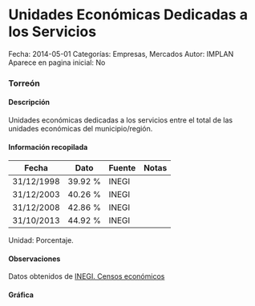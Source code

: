 Unidades Económicas Dedicadas a los Servicios
=====

Fecha: 2014-05-01
Categorías: Empresas, Mercados
Autor: IMPLAN
Aparece en pagina inicial: No

### Torreón

#### Descripción

Unidades económicas dedicadas a los servicios entre el total de las unidades económicas del municipio/región.

<!-- break -->

#### Información recopilada

<table class="table table-hover table-bordered matriz">
  <thead>
    <tr><th>Fecha</th><th>Dato</th><th>Fuente</th><th>Notas</th></tr>
  </thead>
  <tbody>
    <tr><td class="centrado">31/12/1998</td><td class="derecha">39.92 %</td><td>INEGI</td><td></td></tr>
    <tr><td class="centrado">31/12/2003</td><td class="derecha">40.26 %</td><td>INEGI</td><td></td></tr>
    <tr><td class="centrado">31/12/2008</td><td class="derecha">42.86 %</td><td>INEGI</td><td></td></tr>
    <tr><td class="centrado">31/10/2013</td><td class="derecha">44.92 %</td><td>INEGI</td><td></td></tr>
  </tbody>
</table>

Unidad: Porcentaje.

#### Observaciones

Datos obtenidos de [INEGI. Censos económicos](http://www3.inegi.org.mx/sistemas/saic/)

#### Gráfica

<div id="Morrisqonnesfd" class="grafica"></div>
<script>
new Morris.Line({
element: 'Morrisqonnesfd',
data: [{ fecha: '1998-12-31', dato: 39.9200 },{ fecha: '2003-12-31', dato: 40.2600 },{ fecha: '2008-12-31', dato: 42.8600 },{ fecha: '2013-10-31', dato: 44.9200 }],
xkey: 'fecha',
ykeys: ['dato'],
labels: ['Dato'],
lineColors: ['#FF5B02'],
xLabelFormat: function(d) { return d.getDate()+'/'+(d.getMonth()+1)+'/'+d.getFullYear(); },
dateFormat: function(ts) { var d = new Date(ts); return d.getDate() + '/' + (d.getMonth() + 1) + '/' + d.getFullYear(); }
});
</script>
